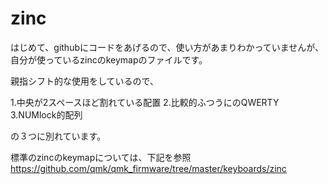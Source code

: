 # zinc

はじめて、githubにコードをあげるので、使い方があまりわかっていませんが、
自分が使っているzincのkeymapのファイルです。

親指シフト的な使用をしているので、

1.中央が2スペースほど割れている配置
2.比較的ふつうにのQWERTY
3.NUMlock的配列

の３つに別れています。


標準のzincのkeymapについては、下記を参照
https://github.com/qmk/qmk_firmware/tree/master/keyboards/zinc


